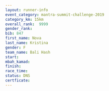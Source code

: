 ```yaml
---
layout: runner-info 
event_category: mantra-summit-challenge-2019 
category_km: 15km 
overall_rank:  9999
gender_rank: 
bib: 847
first_name: Nova
last_name: Kristina
gender: F
team_name: Bali Hash
start: 
mbah_kamad: 
finish: 
race_time: 
status: DNS
certficate: 
---
```

